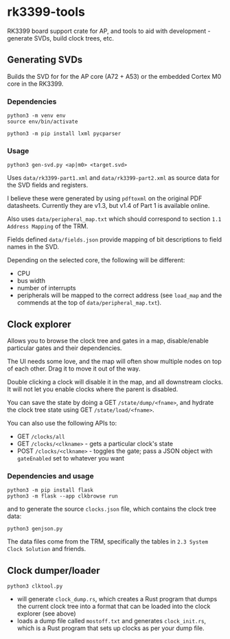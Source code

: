 # rk3399-tools
RK3399 board support crate for AP, and tools to aid with development - generate SVDs, build clock trees, etc.

## Generating SVDs

Builds the SVD for for the AP core (A72 + A53) or the embedded Cortex M0 core in the RK3399.
### Dependencies

```
python3 -m venv env
source env/bin/activate

python3 -m pip install lxml pycparser
```

### Usage

```
python3 gen-svd.py <ap|m0> <target.svd>
```

Uses `data/rk3399-part1.xml` and `data/rk3399-part2.xml` as source data for the SVD fields and registers.

I believe these were generated by using `pdftoxml` on the original PDF datasheets. Currently they are v1.3, but v1.4 of Part 1 is available online.

Also uses `data/peripheral_map.txt` which should correspond to section `1.1 Address Mapping` of the TRM.

Fields defined `data/fields.json` provide mapping of bit descriptions to field names in the SVD.

Depending on the selected core, the following will be different:
* CPU
* bus width
* number of interrupts
* peripherals will be mapped to the correct address (see `load_map` and the commends at the top of `data/peripheral_map.txt`).

## Clock explorer

Allows you to browse the clock tree and gates in a map, disable/enable particular gates and their dependencies.

The UI needs some love, and the map will often show multiple nodes on top of each other. Drag it to move it out of the way.

Double clicking a clock will disable it in the map, and all downstream clocks. It will not let you enable clocks where the parent is disabled.

You can save the state by doing a GET `/state/dump/<fname>`, and hydrate the clock tree state using GET `/state/load/<fname>`.

You can also use the following APIs to:
* GET `/clocks/all`
* GET `/clocks/<clkname>` -  gets a particular clock's state
* POST `/clocks/<clkname>` - toggles the gate; pass a JSON object with `gateEnabled` set to whatever you want

### Dependencies and usage

```
python3 -m pip install flask
python3 -m flask --app clkbrowse run
```

and to generate the source `clocks.json` file, which contains the clock tree data:

```
python3 genjson.py
```

The data files come from the TRM, specifically the tables in `2.3 System Clock Solution` and friends.

## Clock dumper/loader

```
python3 clktool.py
```

* will generate `clock_dump.rs`, which creates a Rust program that dumps the current clock tree into a format that can be loaded into the clock explorer (see above)
* loads a dump file called `mostoff.txt` and generates `clock_init.rs`, which is a Rust program that sets up clocks as per your dump file.